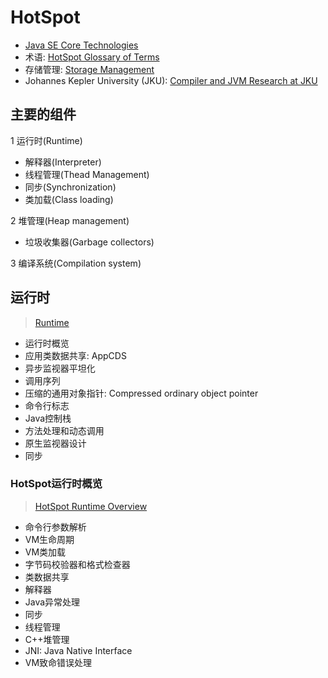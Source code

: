 # HotSpot

- [Java SE Core Technologies](https://www.oracle.com/java/technologies/javase/javase-core-technologies-apis.html)
- 术语: [HotSpot Glossary of Terms](http://openjdk.java.net/groups/hotspot/docs/HotSpotGlossary.html)
- 存储管理: [Storage Management](http://openjdk.java.net/groups/hotspot/docs/StorageManagement.html)
- Johannes Kepler University (JKU): [Compiler and JVM Research at JKU](http://ssw.jku.at/Research/Projects/JVM/)

## 主要的组件

1 运行时(Runtime)

- 解释器(Interpreter)
- 线程管理(Thead Management)
- 同步(Synchronization)
- 类加载(Class loading)

2 堆管理(Heap management)

- 垃圾收集器(Garbage collectors)

3 编译系统(Compilation system)


## 运行时

> [Runtime](https://wiki.openjdk.java.net/display/HotSpot/Runtime)

- 运行时概览
- 应用类数据共享: AppCDS
- 异步监视器平坦化
- 调用序列
- 压缩的通用对象指针: Compressed ordinary object pointer
- 命令行标志
- Java控制栈
- 方法处理和动态调用
- 原生监视器设计
- 同步


### HotSpot运行时概览

> [HotSpot Runtime Overview](http://openjdk.java.net/groups/hotspot/docs/RuntimeOverview.html)

- 命令行参数解析
- VM生命周期
- VM类加载
- 字节码校验器和格式检查器
- 类数据共享
- 解释器
- Java异常处理
- 同步
- 线程管理
- C++堆管理
- JNI: Java Native Interface
- VM致命错误处理
